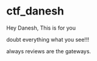 # ctf_danesh
Hey Danesh, This is for you

doubt everything what you see!!!



<!-- https://stylesuxx.github.io/steganography/ -->



always reviews are the gateways.
